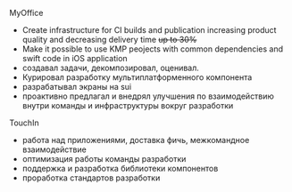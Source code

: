 MyOffice
- Create infrastructure for CI builds and publication increasing product quality and decreasing delivery time ~~up to 30%~~
- Make it possible to use KMP peojects with common dependencies and swift code in iOS application
- создавал задачи,  декомпозировал, оценивал. 
- Курировал разработку мультиплатформенного компонента
- разрабатывал экраны на sui
- проактивно предлагал и внедрял улучшения по взаимодействию внутри команды и инфраструктуры вокруг разработки

TouchIn
- работа над приложениями, доставка фичь, межкомандное взаимодействие
- оптимизация работы команды разработки
- поддержка и разработка библиотеки компонентов
- проработка стандартов разработки